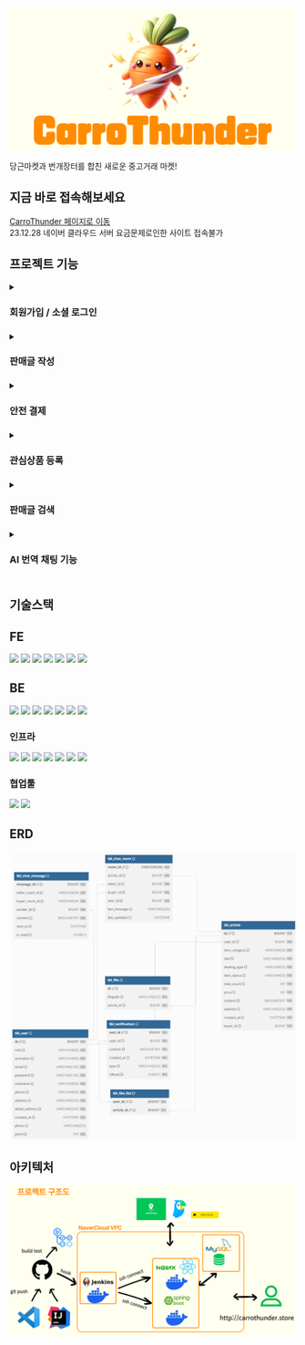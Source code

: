 
<img src="https://raw.githubusercontent.com/NC7-CarroThunder/.github/main/profile/img/CarroThunder-logo.png">

<p>당근마켓과 번개장터를 합친 새로운 중고거래 마켓!</p>

## 지금 바로 접속해보세요

<a href ="http://carrothunder.store">CarroThunder 페이지로 이동</a><br>
23.12.28 네이버 클라우드 서버 요금문제로인한 사이트 접속불가

## 프로젝트 기능
 
<details>
<summary><h3>회원가입 / 소셜 로그인<h3></summary>
  <h4>회원가입을 통해 서비스를 이용할 수 있어요!</h4>
<img src="https://raw.githubusercontent.com/NC7-CarroThunder/.github/main/profile/img/회원가입.gif">
<h4>또한 카카오 소셜로그인을 통해서 로그인을 할 수 있어요!</h4>
<img src="https://raw.githubusercontent.com/NC7-CarroThunder/.github/main/profile/img/카카오로그인.gif">
</details>

<details>  
<summary><h3>판매글 작성<h3></summary>
<h4>카테고리 설정 및 거래 유형을 선택해서 게시글을 올려보세요!</h4>
<img src="https://raw.githubusercontent.com/NC7-CarroThunder/.github/main/profile/img/게시글작성.gif">
</details>

<details>
<summary><h3>안전 결제<h3></summary>
<h4>직접 결제가 어려우신가요? 캐럿썬더페이를 사용해보세요!</h4>
<img src="https://raw.githubusercontent.com/NC7-CarroThunder/.github/main/profile/img/충전.gif">

<h4>안전결제로 구매 시 구매자의 페이는 상품금액만큼 차감됩니다</h4>
<img src="https://raw.githubusercontent.com/NC7-CarroThunder/.github/main/profile/img/구매.gif">

<h4>구매 후 취소를 하면 사용한 페이가 반환됩니다<h4></h4>
<img src="https://raw.githubusercontent.com/NC7-CarroThunder/.github/main/profile/img/구매취소.gif">

<h4>구매후 구매확정시 더이상 해당 상품에 대해 구매할 수 없고 사용한 페이의 금액은 판매자에게 넘어갑니다</h4>
<img src="https://raw.githubusercontent.com/NC7-CarroThunder/.github/main/profile/img/구매확정.gif">
</details>

<details>
<summary><h3>관심상품 등록<h3></summary>
<h4>관심상품을 등록해보세요!</h4>
<img src="https://raw.githubusercontent.com/NC7-CarroThunder/.github/main/profile/img/관심상품.gif">
</details>

<details>
<summary><h3>판매글 검색<h3></summary>
<h4>지역, 카테고리 별로 검색이 가능해요!</h4>
<img src="https://raw.githubusercontent.com/NC7-CarroThunder/.github/main/profile/img/검색.gif">
</details>

<details>
<summary><h3>AI 번역 채팅 기능<h3></summary>
<h4>번역할 언어를 설정하고 상대방과 채팅해보세요!</h4>
<a href="https://raw.githubusercontent.com/NC7-CarroThunder/.github/main/profile/img/채팅.gif">
    <img src="https://raw.githubusercontent.com/NC7-CarroThunder/.github/main/profile/img/채팅.gif" alt="AI 번역 채팅 이미지">
  </a>

<h4>채팅방을 나갈 시 전의 채팅내역은 보이지 않아요!</h4>
<img src="https://raw.githubusercontent.com/NC7-CarroThunder/.github/main/profile/img/채팅방나가기.gif">

<h4>나가지 않은 유저는 채팅내역이 그대로 남은상태로 채팅이 가능해요 또한 자신의 메세지는 삭제할 수 있어요!</h4>
<img src="https://raw.githubusercontent.com/NC7-CarroThunder/.github/main/profile/img/판매자채팅방.gif">
</details>


## 기술스택
## FE
<div> 

  <img src="https://img.shields.io/badge/html5-E34F26?style=for-the-badge&logo=html5&logoColor=white"> 
  <img src="https://img.shields.io/badge/css-1572B6?style=for-the-badge&logo=css3&logoColor=white"> 
  <img src="https://img.shields.io/badge/javascript-F7DF1E?style=for-the-badge&logo=javascript&logoColor=black"> 
  <img src="https://img.shields.io/badge/react-61DAFB?style=for-the-badge&logo=react&logoColor=black"> 
  <img src="https://img.shields.io/badge/Axios-5a2f88?style=for-the-badge&logo=axios&logoColor=white">
  <img src="https://img.shields.io/badge/Styled_Components-DB7093?style=for-the-badge&logo=styled-components&logoColor=white">
  <img src="https://img.shields.io/badge/react--router--dom-CA4245?style=for-the-badge&logo=react-router-dom&logoColor=white">
</div>

## BE
<div> 
  <img src="https://img.shields.io/badge/JAVA-007396?style=for-the-badge&logo=java&logoColor=white">
  <img src="https://img.shields.io/badge/Gradle-02303A?style=for-the-badge&logo=Gradle&logoColor=white">
  <img src="https://img.shields.io/badge/jsonwebtokens-000000?style=for-the-badge&logo=jsonwebtokens&logoColor=white">
  <img src="https://img.shields.io/badge/springboot-6DB33F?style=for-the-badge&logo=springboot&logoColor=white">
  <img src="https://img.shields.io/badge/springsecurity-6DB33F?style=for-the-badge&logo=springsecurity&logoColor=white">
  <img src="https://img.shields.io/badge/MySQL-4479A1?style=for-the-badge&logo=mysql&logoColor=white">

  <img src="https://img.shields.io/badge/Postman-FF6C37?style=for-the-badge&logo=Postman&logoColor=white"/>

</div>

### 인프라
<div>
  <img src="https://img.shields.io/badge/Navercloud-03C75A?style=for-the-badge&logo=naver&logoColor=white"/>
  <img src="https://img.shields.io/badge/GithubActions-2088FF?style=for-the-badge&logo=githubactions&logoColor=white"/>
  <img src="https://img.shields.io/badge/Linux-FCC624?style=for-the-badge&logo=Linux&logoColor=white">
  <img src="https://img.shields.io/badge/Ubuntu-E95420?style=for-the-badge&logo=Ubuntu&logoColor=white">
  <img src="https://img.shields.io/badge/NGINX-009639?style=for-the-badge&logo=nginx&logoColor=white"/>
  <img src="https://img.shields.io/badge/Docker-0db7ed?style=for-the-badge&logo=docker&logoColor=white"/>
  <img src="https://img.shields.io/badge/Jenkins-d33834?style=for-the-badge&logo=jenkins&logoColor=white"/>
</div>

### 협업툴
<div>
  <img src="https://img.shields.io/badge/Notion-000000?style=for-the-badge&logo=Notion&logoColor=white"/> 
  <img src="https://img.shields.io/badge/Slack-4A154B?style=for-the-badge&logo=slack&logoColor=white"/>
</div>


## ERD
<img src="https://raw.githubusercontent.com/NC7-CarroThunder/.github/main/profile/img/erd.png">


## 아키텍처

<img src="https://raw.githubusercontent.com/NC7-CarroThunder/.github/main/profile/img/arch.png">
